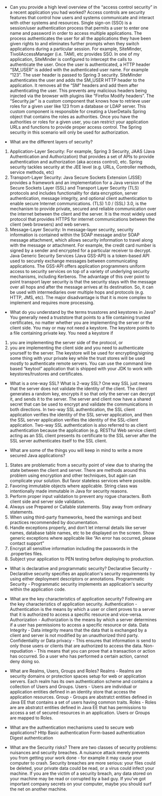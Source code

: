  - Can you provide a high level overview of the “access control security” in a recent application you had worked?
Access controls are security features that control how users and systems communicate and interact with other systems and resources.
Single sign-on (SSO) is a session/user authentication process that permits a user to enter one name and password in order to access multiple applications. The process authenticates the user for all the applications they have been given rights to and eliminates further prompts when they switch applications during a particular session. For example, SiteMinder, TivoliAccessManager (i.e. TAM), etc provides SSO. 
In one of my application, SiteMinder is configured to intercept the calls to authenticate the user. 
Once the user is authenticated, a HTTP header “SM_USER” is added with the 
authenticated user name. For example “123”. The user header is passed to 
Spring 3 security. 
SiteMinder authenticates the user and adds the SM_USER HTTP header to the application. It removes all the “SM” headers and add them after authenticating the user. This prevents amy malicious headers being injected via the browser with plugins like “Firefox Modify headers”.
The “Security.jar” is a custom component that knows how 
to retrieve user roles for a given user like 123 from a database or LDAP 
server. This custom component is responsible for creating a UserDetails 
Spring object that contains the roles as authorities. Once you have the 
authorities or roles for a given user, you can restrict your application 
URLs and functions to provide proper access control.
The Spring security in this scenario will only be used for authorization.

 - What are the different layers of security?
1. Application-Layer Security: For example, Spring 3 Security, JAAS (Java Authentication and Authorization) that provides a set of APIs to provide authentication and authorization (aka access control), etc. Spring security tackles security at the JEE level (e.g. URLs, Controller methods, service methods, etc)
2. Transport-Layer Security: Java Secure Sockets Extension (JSSE) provides a framework and an implementation for a Java version of the Secure Sockets Layer (SSL) and Transport Layer Security (TLS) protocols and includes functionality for data encryption, server authentication, message integrity, and optional client authentication to enable secure Internet communications. (TLS) 1.0 / (SSL) 3.0, is the mechanism to provide private, secured and reliable communication over the internet between the client and the server. It is the most widely used protocol that provides HTTPS for internet communications between the client (web browsers) and web servers.
3. Message-Layer Security: In message-layer security, security information is contained within the SOAP message and/or SOAP message attachment, which allows security information to travel along with the message or attachment. For example, the credit card number is signed by a sender and encrypted for a particular receiver to decrypt. Java Generic Security Services (Java GSS-API) is a token-based API used to securely exchange messages between communicating applications. The GSS-API offers application programmers uniform access to security services on top of a variety of underlying security mechanisms, including Kerberos. The advantage of this over point to point transport layer security is that the security stays with the message over all hops and after the message arrives at its destination. So, it can be used with intermediaries over multiple hops and protocols (e.g. HTTP, JMS, etc). The major disadvantage is that it is more complex to implement and requires more processing.

 - What do you understand by the terms trusstores and keystores in Java?
You generally need a truststore that points to a file containing trusted certificates, no matter whether you are implementing the server or the client side. You may or may not need a keystore. The keystore points to a file containing private key. You need a keystore if
1) you are implementing the server side of the protocol, or
2) you are implementing the client side and you need to authenticate yourself to the server.
The keystore will be used for encrypting/signing some thing with your private key while the trust stores will be used mostly to authenticate remote servers. You can use the command line based “keytool” application that is shipped with your JDK to work with keystores/trustores and certificates.

- What is a one-way SSL? What is 2-way SSL?
One way SSL just means that the server does not validate the identity of the client. The client generates a random key, encrypts it so that only the server can decrypt it, and sends it to the server. The server and client now have a shared secret that can be used to encrypt and validate the communications in both directions.
In two-way SSL authentication, the SSL client application verifies the identity of the SSL server application, and then the SSL server application verifies the identity of the SSL-client application. Two-way SSL authentication is also referred to as client authentication because the application (e.g. RESTful Web service client) acting as an SSL client presents its certificate to the SSL server after the SSL server authenticates itself to the SSL client.

 - What are some of the things you will keep in mind to write a more secured Java applications?
1. States are problematic from a security point of view due to sharing the state between the client and server. There are methods around this problem using encryption and other techniques, but again can complicate your solution. But favor stateless services where possible.
2. Favoring immutable objects where applicable. String class was intentionally made immutable in Java for security reasons.
3. Perform proper input validation to prevent any rogue characters. Both client side and server side validation.
4. Always use Prepared or Callable statements. Stay away from ordinary statements.
5. When using third-party frameworks, heed the warnings and best practices recommended by documentation.
6. Handle exceptions properly, and don’t let internal details like server names, database table names, etc to be displayed on the screen. Show generic exceptions where applicable like “An error has occurred, please contact support”
7. Encrypt all sensitive information including the passwords in the .properties files.
8. Subject your application to PEN testing before deploying to production.

 - What is declarative and programmatic security?
Declarative Security - Declarative security specifies an application's security requirements by using either deployment descriptors or annotations.
Programmatic Security - Programmatic security implements an application's security within the application code.

 - What are the key characteristics of application security?
Following are the key characteristics of application security.
Authentication - Authentication is the means by which a user or client proves to a server that it is authorized to access a specific resource and vice-versa.
Authorization - Authorization is the means by which a server determines if a user has permissions to access a specific resource or data.
Data Integrity - Data integrity means that the data that is exchanged by a client and server is not modified by an unauthorized third party.
Confidentiality or Data privacy - This ensures that information is send to only those users or clients that are authorized to access the data.
Non-repudiation - This means that you can prove that a transaction or action has occurred. So a user who has performed a certain action, cannot deny doing so.


 - What are Realms, Users, Groups and Roles?
Realms - Realms are security domains or protection spaces setup for web or application servers. Each realm has its own authentication scheme and contains a collection of Users and Groups.
Users - Users are individual or application entities defined in an identity store that access the application resources.
Group - Groups are abstratct entities defined in Java EE that contains a set of users having common traits.
Roles - Roles are are abstratct entities defined in Java EE that has permissions to access a set of secured resources in an application. Users or Groups are mapped to Roles.

 - What are the authentication mechanisms used to secure web applications?
Http Basic authentication
Form-based authentication
Digest authentication

 - What are the Security risks? 
There are two classes of security problems: nuisances and security breaches. A nuisance attack merely prevents you from getting your work done - for example it may cause your computer to crash. Security breaches are more serious: your files could be deleted, your private data could be read, or a virus could infect your machine.
If you are the victim of a security breach, any data stored on your machine may be read or corrupted by a bad guy. If you've got important company secrets on your computer, maybe you should surf the net on another machine.




